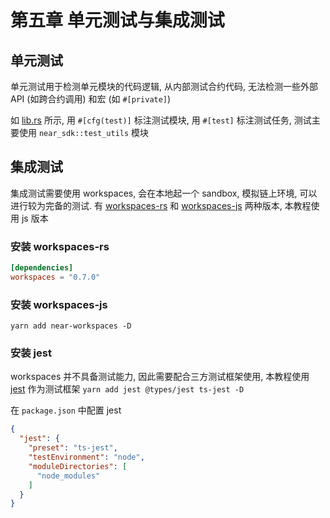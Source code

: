 # 第五章 单元测试与集成测试

## 单元测试
单元测试用于检测单元模块的代码逻辑, 从内部测试合约代码, 无法检测一些外部 API (如跨合约调用) 和宏 (如 `#[private]`)

如 [lib.rs](./src/lib.rs) 所示, 用 `#[cfg(test)]` 标注测试模块, 用 `#[test]` 标注测试任务, 测试主要使用 `near_sdk::test_utils` 模块


## 集成测试
集成测试需要使用 workspaces, 会在本地起一个 sandbox, 模拟链上环境, 可以进行较为完备的测试. 有 [workspaces-rs](https://github.com/near/workspaces-rs) 和 [workspaces-js](https://github.com/near/workspaces-js) 两种版本, 本教程使用 js 版本

### 安装 workspaces-rs
```toml
[dependencies]
workspaces = "0.7.0"
```

### 安装 workspaces-js 
`yarn add near-workspaces -D`

### 安装 jest
workspaces 并不具备测试能力, 因此需要配合三方测试框架使用, 本教程使用 [jest](https://github.com/jestjs/jest) 作为测试框架 `yarn add jest @types/jest ts-jest -D`

在 `package.json` 中配置 jest
```json
{
  "jest": {
    "preset": "ts-jest",
    "testEnvironment": "node",
    "moduleDirectories": [
      "node_modules"
    ]
  }
}
```
